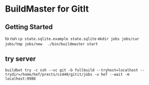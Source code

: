 

BuildMaster for GitIt
=====================

Getting Started
---------------
to run
`cp state.sqlite.example state.sqlite`
`mkdir jobs jobs/cur jobs/tmp jobs/new`
`  ./bin/buildmaster start`


try server
----------

`buildbot try -c ssh --vc git -b fullbuild --tryhost=localhost --trydir=/home/hef/prects/cs440/gitit/jobs -u hef --wait -m localhost:9988`
